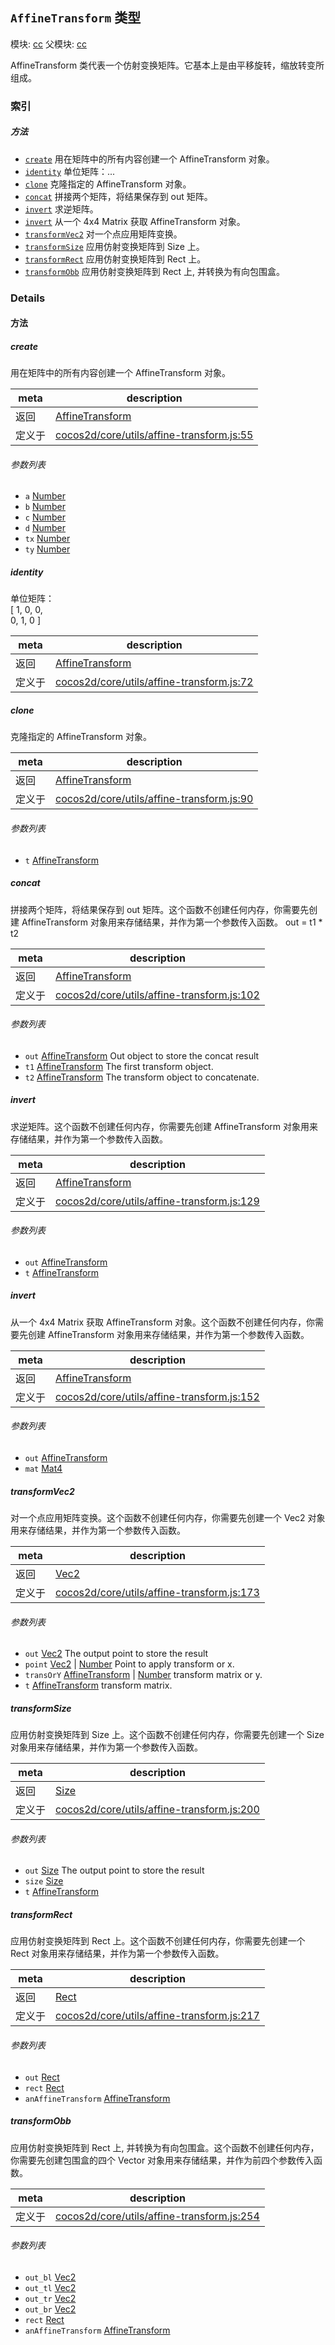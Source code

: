 ## `AffineTransform` 类型



模块: [cc](../modules/cc.md)
父模块: [cc](../modules/cc.md)


AffineTransform 类代表一个仿射变换矩阵。它基本上是由平移旋转，缩放转变所组成。<br/>



### 索引



##### 方法

  - [`create`](#create) 用在矩阵中的所有内容创建一个 AffineTransform 对象。
  - [`identity`](#identity) 单位矩阵：...
  - [`clone`](#clone) 克隆指定的 AffineTransform 对象。
  - [`concat`](#concat) 拼接两个矩阵，将结果保存到 out 矩阵。
  - [`invert`](#invert) 求逆矩阵。
  - [`invert`](#invert) 从一个 4x4 Matrix 获取 AffineTransform 对象。
  - [`transformVec2`](#transformvec2) 对一个点应用矩阵变换。
  - [`transformSize`](#transformsize) 应用仿射变换矩阵到 Size 上。
  - [`transformRect`](#transformrect) 应用仿射变换矩阵到 Rect 上。
  - [`transformObb`](#transformobb) 应用仿射变换矩阵到 Rect 上, 并转换为有向包围盒。



### Details




<!-- Method Block -->
#### 方法


##### create

用在矩阵中的所有内容创建一个 AffineTransform 对象。

| meta | description |
|------|-------------|
| 返回 | <a href="../classes/AffineTransform.html" class="crosslink">AffineTransform</a> 
| 定义于 | [cocos2d/core/utils/affine-transform.js:55](https://github.com/cocos-creator/engine/blob/9fcea4ca5a6c5c1d8ce45ebc6ba7ad7d1b723f25/cocos2d/core/utils/affine-transform.js#L55) |

###### 参数列表
- `a` <a href="https://developer.mozilla.org/en/JavaScript/Reference/Global_Objects/Number" class="crosslink external" target="_blank">Number</a> 
- `b` <a href="https://developer.mozilla.org/en/JavaScript/Reference/Global_Objects/Number" class="crosslink external" target="_blank">Number</a> 
- `c` <a href="https://developer.mozilla.org/en/JavaScript/Reference/Global_Objects/Number" class="crosslink external" target="_blank">Number</a> 
- `d` <a href="https://developer.mozilla.org/en/JavaScript/Reference/Global_Objects/Number" class="crosslink external" target="_blank">Number</a> 
- `tx` <a href="https://developer.mozilla.org/en/JavaScript/Reference/Global_Objects/Number" class="crosslink external" target="_blank">Number</a> 
- `ty` <a href="https://developer.mozilla.org/en/JavaScript/Reference/Global_Objects/Number" class="crosslink external" target="_blank">Number</a> 


##### identity

单位矩阵：<br/>
[ 1, 0, 0, <br/>
  0, 1, 0 ]

| meta | description |
|------|-------------|
| 返回 | <a href="../classes/AffineTransform.html" class="crosslink">AffineTransform</a> 
| 定义于 | [cocos2d/core/utils/affine-transform.js:72](https://github.com/cocos-creator/engine/blob/9fcea4ca5a6c5c1d8ce45ebc6ba7ad7d1b723f25/cocos2d/core/utils/affine-transform.js#L72) |



##### clone

克隆指定的 AffineTransform 对象。

| meta | description |
|------|-------------|
| 返回 | <a href="../classes/AffineTransform.html" class="crosslink">AffineTransform</a> 
| 定义于 | [cocos2d/core/utils/affine-transform.js:90](https://github.com/cocos-creator/engine/blob/9fcea4ca5a6c5c1d8ce45ebc6ba7ad7d1b723f25/cocos2d/core/utils/affine-transform.js#L90) |

###### 参数列表
- `t` <a href="../classes/AffineTransform.html" class="crosslink">AffineTransform</a> 


##### concat

拼接两个矩阵，将结果保存到 out 矩阵。这个函数不创建任何内存，你需要先创建 AffineTransform 对象用来存储结果，并作为第一个参数传入函数。
out = t1 * t2

| meta | description |
|------|-------------|
| 返回 | <a href="../classes/AffineTransform.html" class="crosslink">AffineTransform</a> 
| 定义于 | [cocos2d/core/utils/affine-transform.js:102](https://github.com/cocos-creator/engine/blob/9fcea4ca5a6c5c1d8ce45ebc6ba7ad7d1b723f25/cocos2d/core/utils/affine-transform.js#L102) |

###### 参数列表
- `out` <a href="../classes/AffineTransform.html" class="crosslink">AffineTransform</a> Out object to store the concat result
- `t1` <a href="../classes/AffineTransform.html" class="crosslink">AffineTransform</a> The first transform object.
- `t2` <a href="../classes/AffineTransform.html" class="crosslink">AffineTransform</a> The transform object to concatenate.


##### invert

求逆矩阵。这个函数不创建任何内存，你需要先创建 AffineTransform 对象用来存储结果，并作为第一个参数传入函数。

| meta | description |
|------|-------------|
| 返回 | <a href="../classes/AffineTransform.html" class="crosslink">AffineTransform</a> 
| 定义于 | [cocos2d/core/utils/affine-transform.js:129](https://github.com/cocos-creator/engine/blob/9fcea4ca5a6c5c1d8ce45ebc6ba7ad7d1b723f25/cocos2d/core/utils/affine-transform.js#L129) |

###### 参数列表
- `out` <a href="../classes/AffineTransform.html" class="crosslink">AffineTransform</a> 
- `t` <a href="../classes/AffineTransform.html" class="crosslink">AffineTransform</a> 


##### invert

从一个 4x4 Matrix 获取 AffineTransform 对象。这个函数不创建任何内存，你需要先创建 AffineTransform 对象用来存储结果，并作为第一个参数传入函数。

| meta | description |
|------|-------------|
| 返回 | <a href="../classes/AffineTransform.html" class="crosslink">AffineTransform</a> 
| 定义于 | [cocos2d/core/utils/affine-transform.js:152](https://github.com/cocos-creator/engine/blob/9fcea4ca5a6c5c1d8ce45ebc6ba7ad7d1b723f25/cocos2d/core/utils/affine-transform.js#L152) |

###### 参数列表
- `out` <a href="../classes/AffineTransform.html" class="crosslink">AffineTransform</a> 
- `mat` <a href="../classes/Mat4.html" class="crosslink">Mat4</a> 


##### transformVec2

对一个点应用矩阵变换。这个函数不创建任何内存，你需要先创建一个 Vec2 对象用来存储结果，并作为第一个参数传入函数。

| meta | description |
|------|-------------|
| 返回 | <a href="../classes/Vec2.html" class="crosslink">Vec2</a> 
| 定义于 | [cocos2d/core/utils/affine-transform.js:173](https://github.com/cocos-creator/engine/blob/9fcea4ca5a6c5c1d8ce45ebc6ba7ad7d1b723f25/cocos2d/core/utils/affine-transform.js#L173) |

###### 参数列表
- `out` <a href="../classes/Vec2.html" class="crosslink">Vec2</a> The output point to store the result
- `point` <a href="../classes/Vec2.html" class="crosslink">Vec2</a> &#124; <a href="https://developer.mozilla.org/en/JavaScript/Reference/Global_Objects/Number" class="crosslink external" target="_blank">Number</a> Point to apply transform or x.
- `transOrY` <a href="../classes/AffineTransform.html" class="crosslink">AffineTransform</a> &#124; <a href="https://developer.mozilla.org/en/JavaScript/Reference/Global_Objects/Number" class="crosslink external" target="_blank">Number</a> transform matrix or y.
- `t` <a href="../classes/AffineTransform.html" class="crosslink">AffineTransform</a> transform matrix.


##### transformSize

应用仿射变换矩阵到 Size 上。这个函数不创建任何内存，你需要先创建一个 Size 对象用来存储结果，并作为第一个参数传入函数。

| meta | description |
|------|-------------|
| 返回 | <a href="../classes/Size.html" class="crosslink">Size</a> 
| 定义于 | [cocos2d/core/utils/affine-transform.js:200](https://github.com/cocos-creator/engine/blob/9fcea4ca5a6c5c1d8ce45ebc6ba7ad7d1b723f25/cocos2d/core/utils/affine-transform.js#L200) |

###### 参数列表
- `out` <a href="../classes/Size.html" class="crosslink">Size</a> The output point to store the result
- `size` <a href="../classes/Size.html" class="crosslink">Size</a> 
- `t` <a href="../classes/AffineTransform.html" class="crosslink">AffineTransform</a> 


##### transformRect

应用仿射变换矩阵到 Rect 上。这个函数不创建任何内存，你需要先创建一个 Rect 对象用来存储结果，并作为第一个参数传入函数。

| meta | description |
|------|-------------|
| 返回 | <a href="../classes/Rect.html" class="crosslink">Rect</a> 
| 定义于 | [cocos2d/core/utils/affine-transform.js:217](https://github.com/cocos-creator/engine/blob/9fcea4ca5a6c5c1d8ce45ebc6ba7ad7d1b723f25/cocos2d/core/utils/affine-transform.js#L217) |

###### 参数列表
- `out` <a href="../classes/Rect.html" class="crosslink">Rect</a> 
- `rect` <a href="../classes/Rect.html" class="crosslink">Rect</a> 
- `anAffineTransform` <a href="../classes/AffineTransform.html" class="crosslink">AffineTransform</a> 


##### transformObb

应用仿射变换矩阵到 Rect 上, 并转换为有向包围盒。这个函数不创建任何内存，你需要先创建包围盒的四个 Vector 对象用来存储结果，并作为前四个参数传入函数。

| meta | description |
|------|-------------|
| 定义于 | [cocos2d/core/utils/affine-transform.js:254](https://github.com/cocos-creator/engine/blob/9fcea4ca5a6c5c1d8ce45ebc6ba7ad7d1b723f25/cocos2d/core/utils/affine-transform.js#L254) |

###### 参数列表
- `out_bl` <a href="../classes/Vec2.html" class="crosslink">Vec2</a> 
- `out_tl` <a href="../classes/Vec2.html" class="crosslink">Vec2</a> 
- `out_tr` <a href="../classes/Vec2.html" class="crosslink">Vec2</a> 
- `out_br` <a href="../classes/Vec2.html" class="crosslink">Vec2</a> 
- `rect` <a href="../classes/Rect.html" class="crosslink">Rect</a> 
- `anAffineTransform` <a href="../classes/AffineTransform.html" class="crosslink">AffineTransform</a> 



